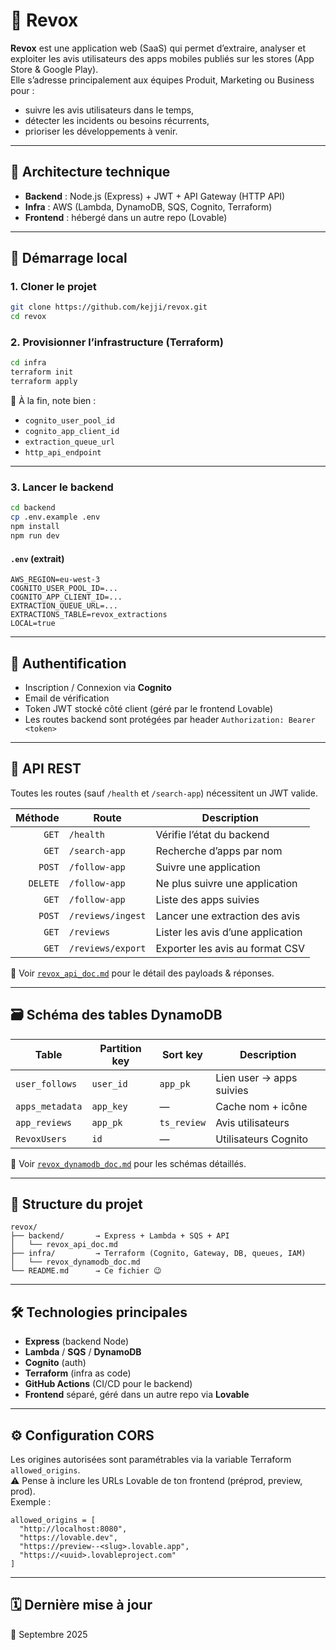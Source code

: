 # 📱 Revox

**Revox** est une application web (SaaS) qui permet d’extraire, analyser et exploiter les avis utilisateurs des apps mobiles publiés sur les stores (App Store & Google Play).  
Elle s’adresse principalement aux équipes Produit, Marketing ou Business pour :
- suivre les avis utilisateurs dans le temps,
- détecter les incidents ou besoins récurrents,
- prioriser les développements à venir.

---

## 🧱 Architecture technique

- **Backend** : Node.js (Express) + JWT + API Gateway (HTTP API)  
- **Infra** : AWS (Lambda, DynamoDB, SQS, Cognito, Terraform)  
- **Frontend** : hébergé dans un autre repo (Lovable)

---

## 🚀 Démarrage local

### 1. Cloner le projet
```bash
git clone https://github.com/kejji/revox.git
cd revox
```

### 2. Provisionner l’infrastructure (Terraform)
```bash
cd infra
terraform init
terraform apply
```
📌 À la fin, note bien :
- `cognito_user_pool_id`
- `cognito_app_client_id`
- `extraction_queue_url`
- `http_api_endpoint`

---

### 3. Lancer le backend
```bash
cd backend
cp .env.example .env
npm install
npm run dev
```

#### `.env` (extrait)
```env
AWS_REGION=eu-west-3
COGNITO_USER_POOL_ID=...
COGNITO_APP_CLIENT_ID=...
EXTRACTION_QUEUE_URL=...
EXTRACTIONS_TABLE=revox_extractions
LOCAL=true
```

---

## 🔐 Authentification

- Inscription / Connexion via **Cognito**  
- Email de vérification  
- Token JWT stocké côté client (géré par le frontend Lovable)  
- Les routes backend sont protégées par header `Authorization: Bearer <token>`

---

## 📘 API REST

Toutes les routes (sauf `/health` et `/search-app`) nécessitent un JWT valide.  

| Méthode | Route              | Description                            |
|--------:|--------------------|----------------------------------------|
| `GET`   | `/health`          | Vérifie l’état du backend              |
| `GET`   | `/search-app`      | Recherche d’apps par nom               |
| `POST`  | `/follow-app`      | Suivre une application                 |
| `DELETE`| `/follow-app`      | Ne plus suivre une application         |
| `GET`   | `/follow-app`      | Liste des apps suivies                 |
| `POST`  | `/reviews/ingest`  | Lancer une extraction des avis         |
| `GET`   | `/reviews`         | Lister les avis d’une application      |
| `GET`   | `/reviews/export`  | Exporter les avis au format CSV        |

📄 Voir [`revox_api_doc.md`](backend/revox_api_doc.md) pour le détail des payloads & réponses.

---

## 🗃️ Schéma des tables DynamoDB

| Table              | Partition key     | Sort key         | Description                          |
|-------------------|-------------------|------------------|--------------------------------------|
| `user_follows`     | `user_id`         | `app_pk`         | Lien user → apps suivies             |
| `apps_metadata`    | `app_key`         | —                | Cache nom + icône                    |
| `app_reviews`      | `app_pk`          | `ts_review`      | Avis utilisateurs                    |
| `RevoxUsers`       | `id`              | —                | Utilisateurs Cognito                 |

📄 Voir [`revox_dynamodb_doc.md`](infra/revox_dynamodb_doc.md) pour les schémas détaillés.

---

## 📁 Structure du projet

```
revox/
├── backend/       → Express + Lambda + SQS + API
│   └── revox_api_doc.md
├── infra/         → Terraform (Cognito, Gateway, DB, queues, IAM)
│   └── revox_dynamodb_doc.md
└── README.md      → Ce fichier 😉
```

---

## 🛠 Technologies principales

- **Express** (backend Node)  
- **Lambda** / **SQS** / **DynamoDB**  
- **Cognito** (auth)  
- **Terraform** (infra as code)  
- **GitHub Actions** (CI/CD pour le backend)  
- **Frontend** séparé, géré dans un autre repo via **Lovable**

---

## ⚙️ Configuration CORS

Les origines autorisées sont paramétrables via la variable Terraform `allowed_origins`.  
⚠️ Pense à inclure les URLs Lovable de ton frontend (préprod, preview, prod).  
Exemple :  
```hcl
allowed_origins = [
  "http://localhost:8080",
  "https://lovable.dev",
  "https://preview--<slug>.lovable.app",
  "https://<uuid>.lovableproject.com"
]
```

---

## 🗓️ Dernière mise à jour

📅 Septembre 2025
